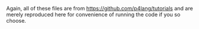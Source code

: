 Again, all of these files are from https://github.com/p4lang/tutorials and are merely reproduced here for convenience of running the code if you so choose.
